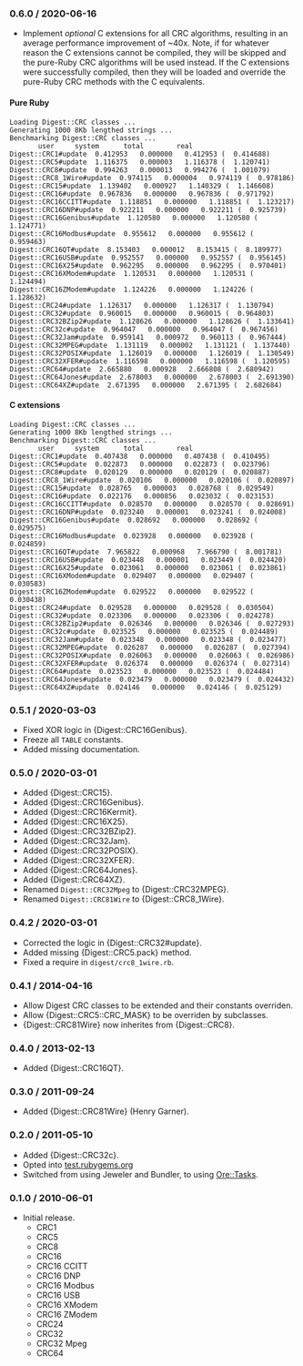 ### 0.6.0 / 2020-06-16

* Implement _optional_ C extensions for all CRC algorithms, resulting in an
  average performance improvement of ~40x. Note, if for whatever reason the
  C extensions cannot be compiled, they will be skipped and the pure-Ruby
  CRC algorithms will be used instead. If the C extensions were successfully
  compiled, then they will be loaded and override the pure-Ruby CRC methods with
  the C equivalents.

#### Pure Ruby

    Loading Digest::CRC classes ...
    Generating 1000 8Kb lengthed strings ...
    Benchmarking Digest::CRC classes ...
           user     system      total        real
    Digest::CRC1#update  0.412953   0.000000   0.412953 (  0.414688)
    Digest::CRC5#update  1.116375   0.000003   1.116378 (  1.120741)
    Digest::CRC8#update  0.994263   0.000013   0.994276 (  1.001079)
    Digest::CRC8_1Wire#update  0.974115   0.000004   0.974119 (  0.978186)
    Digest::CRC15#update  1.139402   0.000927   1.140329 (  1.146608)
    Digest::CRC16#update  0.967836   0.000000   0.967836 (  0.971792)
    Digest::CRC16CCITT#update  1.118851   0.000000   1.118851 (  1.123217)
    Digest::CRC16DNP#update  0.922211   0.000000   0.922211 (  0.925739)
    Digest::CRC16Genibus#update  1.120580   0.000000   1.120580 (  1.124771)
    Digest::CRC16Modbus#update  0.955612   0.000000   0.955612 (  0.959463)
    Digest::CRC16QT#update  8.153403   0.000012   8.153415 (  8.189977)
    Digest::CRC16USB#update  0.952557   0.000000   0.952557 (  0.956145)
    Digest::CRC16X25#update  0.962295   0.000000   0.962295 (  0.970401)
    Digest::CRC16XModem#update  1.120531   0.000000   1.120531 (  1.124494)
    Digest::CRC16ZModem#update  1.124226   0.000000   1.124226 (  1.128632)
    Digest::CRC24#update  1.126317   0.000000   1.126317 (  1.130794)
    Digest::CRC32#update  0.960015   0.000000   0.960015 (  0.964803)
    Digest::CRC32BZip2#update  1.128626   0.000000   1.128626 (  1.133641)
    Digest::CRC32c#update  0.964047   0.000000   0.964047 (  0.967456)
    Digest::CRC32Jam#update  0.959141   0.000972   0.960113 (  0.967444)
    Digest::CRC32MPEG#update  1.131119   0.000002   1.131121 (  1.137440)
    Digest::CRC32POSIX#update  1.126019   0.000000   1.126019 (  1.130549)
    Digest::CRC32XFER#update  1.116598   0.000000   1.116598 (  1.120595)
    Digest::CRC64#update  2.665880   0.000928   2.666808 (  2.680942)
    Digest::CRC64Jones#update  2.678003   0.000000   2.678003 (  2.691390)
    Digest::CRC64XZ#update  2.671395   0.000000   2.671395 (  2.682684)

#### C extensions

    Loading Digest::CRC classes ...
    Generating 1000 8Kb lengthed strings ...
    Benchmarking Digest::CRC classes ...
           user     system      total        real
    Digest::CRC1#update  0.407438   0.000000   0.407438 (  0.410495)
    Digest::CRC5#update  0.022873   0.000000   0.022873 (  0.023796)
    Digest::CRC8#update  0.020129   0.000000   0.020129 (  0.020887)
    Digest::CRC8_1Wire#update  0.020106   0.000000   0.020106 (  0.020897)
    Digest::CRC15#update  0.028765   0.000003   0.028768 (  0.029549)
    Digest::CRC16#update  0.022176   0.000856   0.023032 (  0.023153)
    Digest::CRC16CCITT#update  0.028570   0.000000   0.028570 (  0.028691)
    Digest::CRC16DNP#update  0.023240   0.000001   0.023241 (  0.024008)
    Digest::CRC16Genibus#update  0.028692   0.000000   0.028692 (  0.029575)
    Digest::CRC16Modbus#update  0.023928   0.000000   0.023928 (  0.024859)
    Digest::CRC16QT#update  7.965822   0.000968   7.966790 (  8.001781)
    Digest::CRC16USB#update  0.023448   0.000001   0.023449 (  0.024420)
    Digest::CRC16X25#update  0.023061   0.000000   0.023061 (  0.023861)
    Digest::CRC16XModem#update  0.029407   0.000000   0.029407 (  0.030583)
    Digest::CRC16ZModem#update  0.029522   0.000000   0.029522 (  0.030438)
    Digest::CRC24#update  0.029528   0.000000   0.029528 (  0.030504)
    Digest::CRC32#update  0.023306   0.000000   0.023306 (  0.024278)
    Digest::CRC32BZip2#update  0.026346   0.000000   0.026346 (  0.027293)
    Digest::CRC32c#update  0.023525   0.000000   0.023525 (  0.024489)
    Digest::CRC32Jam#update  0.023348   0.000000   0.023348 (  0.023477)
    Digest::CRC32MPEG#update  0.026287   0.000000   0.026287 (  0.027394)
    Digest::CRC32POSIX#update  0.026063   0.000000   0.026063 (  0.026986)
    Digest::CRC32XFER#update  0.026374   0.000000   0.026374 (  0.027314)
    Digest::CRC64#update  0.023523   0.000000   0.023523 (  0.024484)
    Digest::CRC64Jones#update  0.023479   0.000000   0.023479 (  0.024432)
    Digest::CRC64XZ#update  0.024146   0.000000   0.024146 (  0.025129)

### 0.5.1 / 2020-03-03

* Fixed XOR logic in {Digest::CRC16Genibus}.
* Freeze all `TABLE` constants.
* Added missing documentation.

### 0.5.0 / 2020-03-01

* Added {Digest::CRC15}.
* Added {Digest::CRC16Genibus}.
* Added {Digest::CRC16Kermit}.
* Added {Digest::CRC16X25}.
* Added {Digest::CRC32BZip2}.
* Added {Digest::CRC32Jam}.
* Added {Digest::CRC32POSIX}.
* Added {Digest::CRC32XFER}.
* Added {Digest::CRC64Jones}.
* Added {Digest::CRC64XZ}.
* Renamed `Digest::CRC32Mpeg` to {Digest::CRC32MPEG}.
* Renamed `Digest::CRC81Wire` to {Digest::CRC8_1Wire}.

### 0.4.2 / 2020-03-01

* Corrected the logic in {Digest::CRC32#update}.
* Added missing {Digest::CRC5.pack} method.
* Fixed a require in `digest/crc8_1wire.rb`.

### 0.4.1 / 2014-04-16

* Allow Digest CRC classes to be extended and their constants overriden.
* Allow {Digest::CRC5::CRC_MASK} to be overriden by subclasses.
* {Digest::CRC81Wire} now inherites from {Digest::CRC8}.

### 0.4.0 / 2013-02-13

* Added {Digest::CRC16QT}.

### 0.3.0 / 2011-09-24

* Added {Digest::CRC81Wire} (Henry Garner).

### 0.2.0 / 2011-05-10

* Added {Digest::CRC32c}.
* Opted into [test.rubygems.org](http://test.rubygems.org/)
* Switched from using Jeweler and Bundler, to using
  [Ore::Tasks](http://github.com/ruby-ore/ore-tasks).

### 0.1.0 / 2010-06-01

* Initial release.
  * CRC1
  * CRC5
  * CRC8
  * CRC16
  * CRC16 CCITT
  * CRC16 DNP
  * CRC16 Modbus
  * CRC16 USB
  * CRC16 XModem
  * CRC16 ZModem
  * CRC24
  * CRC32
  * CRC32 Mpeg
  * CRC64

